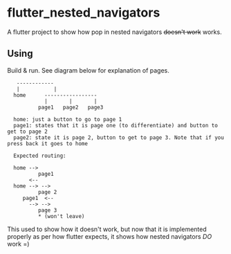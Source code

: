 # flutter_nested_navigators

A flutter project to show how pop in nested navigators ~~doesn't work~~ works.

## Using

Build & run. See diagram below for explanation of pages.

       ------------
       |           |
      home      -----------------
                |       |       |
              page1   page2   page3

      home: just a button to go to page 1
      page1: states that it is page one (to differentiate) and button to get to page 2
      page2: state it is page 2, button to get to page 3. Note that if you press back it goes to home

      Expected routing:

      home -->
              page1
           <--
      home --> -->
              page 2
         page1  <--
           --> -->
              page 3
              * (won't leave)

This used to show how it doesn't work, but now that it is implemented properly as per how flutter
expects, it shows how nested navigators _DO_ work =)
